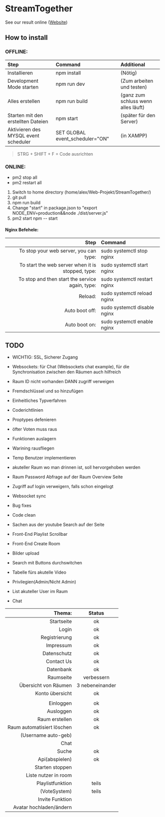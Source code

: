# StreamTogether

See our result online ([Website](http://gruppe2.testsites.info/ "Our Website"))

## How to install

### OFFLINE:

| Step                                 | Command            | Additional                          |
| :----------------------------------- | :----------------- | :---------------------------------- |
| Installieren                         | npm install        | (Nötig)                             |
| Development Mode starten             | npm run dev	      |	(Zum arbeiten und testen)           |
| Alles erstellen                      | npm run build      | (ganz zum schluss wenn alles läuft) |
| Starten mit den erstellten Dateien   | npm start	        |	(später für den Server)             |
| Aktivieren des MYSQL event scheduler | SET GLOBAL event_scheduler="ON" | (in XAMPP)                          |
> STRG + SHIFT + F = Code ausrichten

 ### ONLINE:

* <optional> pm2 stop all
* <optional> pm2 restart all

1. Switch to home directory (home/alex/Web-Projekt/StreamTogether/)
2. git pull
3. npm run build 
4. Change "start" in package.json to "export NODE_ENV=production&&node ./dist/server.js"
5. pm2 start npm -- start



#### Nginx Befehele:

 | Step                                              | Command                     |
 | -------------------------------------------------:|:----------------------------|
 | To stop your web server, you can type:            | sudo systemctl stop nginx   |
 | To start the web server when it is stopped, type: | sudo systemctl start nginx  |
 | To stop and then start the service again, type:   | sudo systemctl restart nginx|
 | Reload:                                           | sudo systemctl reload nginx |
 | Auto boot off:                                    | sudo systemctl disable nginx|
 | Auto boot on:                                     | sudo systemctl enable nginx |

## TODO

* WICHTIG:    SSL, Sicherer Zugang
* Websockets: für Chat (Websockets chat example), für die Synchronisation zwischen den Räumen auch hilfreich

* Raum ID nicht vorhanden DANN zugriff verweigen
* Fremdschlüssel und so hinzufügen
* Einheitliches Typverfahren
* Coderichtlinien
* Proptypes defenieren
* öfter Voten muss raus
* Funktionen auslagern
* Warining rausfliegen
* Temp Benutzer implementieren
* akuteller Raum wo man drinnen ist, soll hervorgehoben werden
* Raum Password Abfrage auf der Raum Overview Seite
* Zugriff auf login verweigern, falls schon eingelogt
* Websocket sync
* Bug fixes
* Code clean
* Sachen aus der youtube Search auf der Seite
* Front-End Playlist Scrollbar
* Front-End Create Room
* Bilder upload
* Search mit Buttons durchswitchen
* Tabelle fürs akutelle Video
* Privilegien(Admin/Nicht Admin)
* List akuteller User im Raum
* Chat

|Thema:                               | Status           |
| -----------------------------------:| :--------------: |
| Startseite                          | ok               |
| Login                               | ok               |
| Registrierung                       | ok               |
| Impressum                           | ok				 |
| Datenschutz                         | ok				 |
| Contact Us                          | ok  |
| Datenbank                           | ok               |
| Raumseite                           | verbessern       |
| Übersicht von Räumen                | 3 nebeneinander  |
| Konto übersicht                     | ok               |
|                                     |                  |
| Einloggen                           | ok               |
| Ausloggen                           | ok               |
| Raum erstellen                      | ok               |
| Raum automatisiert löschen          | ok        |
| (Username auto-geb)                   |                  |
| Chat                                |                  |
| Suche                               | ok               |
| Api(abspielen)                      | ok               |
| Starten stoppen                     |                  |
| Liste nutzer in room                |                  |
| Playlistfunktion                    | teils                 |
| (VoteSystem)                        | teils                 |
| Invite Funktion                     |                  |
| Avatar hochladen/ändern             |                  |
